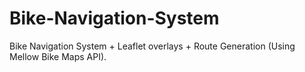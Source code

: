 # Bike-Navigation-System
 Bike Navigation System + Leaflet overlays + Route Generation (Using Mellow Bike Maps API).
